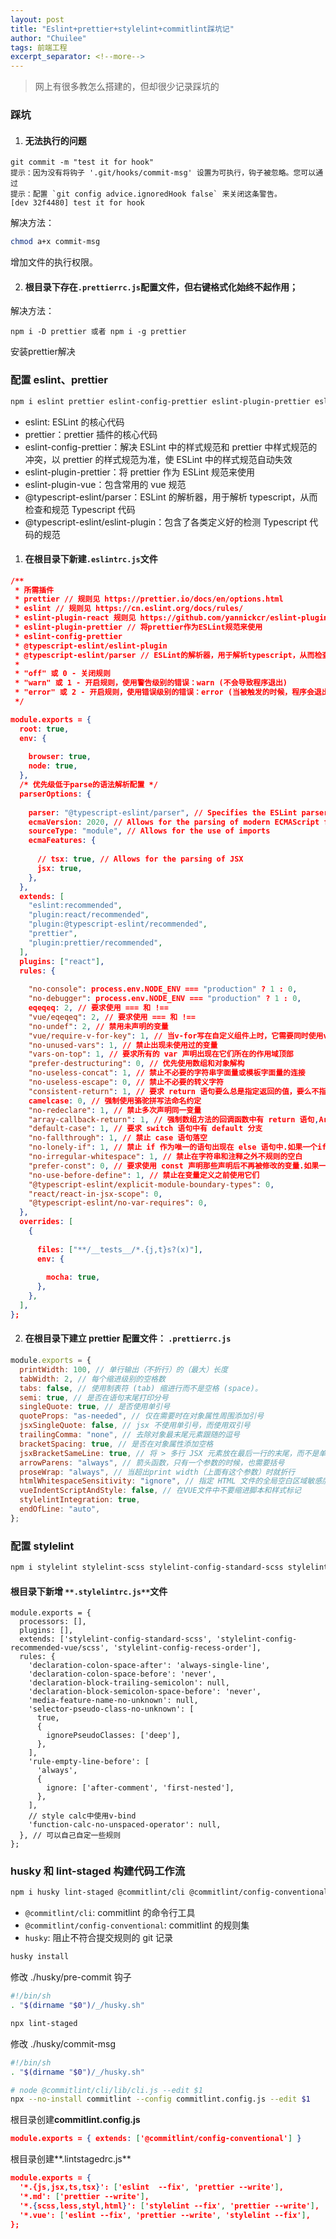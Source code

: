 ```yaml
---
layout: post
title: "Eslint+prettier+stylelint+commitlint踩坑记"
author: "Chuilee"
tags: 前端工程
excerpt_separator: <!--more-->
---
```

> 网上有很多教怎么搭建的，但却很少记录踩坑的
<!--more-->

### 踩坑

1. #### 无法执行的问题

```shell
git commit -m "test it for hook"
提示：因为没有将钩子 '.git/hooks/commit-msg' 设置为可执行，钩子被忽略。您可以通过
提示：配置 `git config advice.ignoredHook false` 来关闭这条警告。
[dev 32f4480] test it for hook
```

解决方法：

```sh
chmod a+x commit-msg
```

增加文件的执行权限。

2. #### 根目录下存在`.prettierrc.js`配置文件，但右键格式化始终不起作用；

解决方法：

```shell
npm i -D prettier 或者 npm i -g prettier
```

安装prettier解决

### 配置 eslint、prettier

```sh
npm i eslint prettier eslint-config-prettier eslint-plugin-prettier eslint-plugin-vue @typescript-eslint/parser @typescript-eslint/eslint-plugin -D
```

- eslint: ESLint 的核心代码
- prettier：prettier 插件的核心代码
- eslint-config-prettier：解决 ESLint 中的样式规范和 prettier 中样式规范的冲突，以 prettier 的样式规范为准，使 ESLint 中的样式规范自动失效
- eslint-plugin-prettier：将 prettier 作为 ESLint 规范来使用
- eslint-plugin-vue：包含常用的 vue 规范
- @typescript-eslint/parser：ESLint 的解析器，用于解析 typescript，从而检查和规范 Typescript 代码
- @typescript-eslint/eslint-plugin：包含了各类定义好的检测 Typescript 代码的规范

1. #### 在根目录下新建`.eslintrc.js`文件

```json
/**
 * 所需插件
 * prettier // 规则见 https://prettier.io/docs/en/options.html
 * eslint // 规则见 https://cn.eslint.org/docs/rules/
 * eslint-plugin-react 规则见 https://github.com/yannickcr/eslint-plugin-react
 * eslint-plugin-prettier // 将prettier作为ESLint规范来使用
 * eslint-config-prettier
 * @typescript-eslint/eslint-plugin
 * @typescript-eslint/parser // ESLint的解析器，用于解析typescript，从而检查和规范Typescript代码
 *
 * "off" 或 0 - 关闭规则
 * "warn" 或 1 - 开启规则，使用警告级别的错误：warn (不会导致程序退出)
 * "error" 或 2 - 开启规则，使用错误级别的错误：error (当被触发的时候，程序会退出)
 */

module.exports = {
  root: true,
  env: {
    
    browser: true,
    node: true,
  },
  /* 优先级低于parse的语法解析配置 */
  parserOptions: {
    
    parser: "@typescript-eslint/parser", // Specifies the ESLint parser
    ecmaVersion: 2020, // Allows for the parsing of modern ECMAScript features
    sourceType: "module", // Allows for the use of imports
    ecmaFeatures: {
    
      // tsx: true, // Allows for the parsing of JSX
      jsx: true,
    },
  },
  extends: [
    "eslint:recommended",
    "plugin:react/recommended",
    "plugin:@typescript-eslint/recommended",
    "prettier",
    "plugin:prettier/recommended",
  ],
  plugins: ["react"],
  rules: {
    
    "no-console": process.env.NODE_ENV === "production" ? 1 : 0,
    "no-debugger": process.env.NODE_ENV === "production" ? 1 : 0,
    eqeqeq: 2, // 要求使用 === 和 !==
    "vue/eqeqeq": 2, // 要求使用 === 和 !==
    "no-undef": 2, // 禁用未声明的变量
    "vue/require-v-for-key": 1, // 当v-for写在自定义组件上时，它需要同时使用v-bind：key。在其他元素上，v-bind：key也最好写。
    "no-unused-vars": 1, // 禁止出现未使用过的变量
    "vars-on-top": 1, // 要求所有的 var 声明出现在它们所在的作用域顶部
    "prefer-destructuring": 0, // 优先使用数组和对象解构
    "no-useless-concat": 1, // 禁止不必要的字符串字面量或模板字面量的连接
    "no-useless-escape": 0, // 禁止不必要的转义字符
    "consistent-return": 1, // 要求 return 语句要么总是指定返回的值，要么不指定
    camelcase: 0, // 强制使用骆驼拼写法命名约定
    "no-redeclare": 1, // 禁止多次声明同一变量
    "array-callback-return": 1, // 强制数组方法的回调函数中有 return 语句,Array有几种过滤，映射和折叠的方法。如果我们忘记return在这些回调中写入语句，那可能是一个错误。
    "default-case": 1, // 要求 switch 语句中有 default 分支
    "no-fallthrough": 1, // 禁止 case 语句落空
    "no-lonely-if": 1, // 禁止 if 作为唯一的语句出现在 else 语句中.如果一个if陈述是该else块中唯一的陈述，那么使用一个else if表格通常会更清晰。
    "no-irregular-whitespace": 1, // 禁止在字符串和注释之外不规则的空白
    "prefer-const": 0, // 要求使用 const 声明那些声明后不再被修改的变量.如果一个变量从不重新分配，使用const声明更好。const 声明告诉读者，“这个变量永远不会被重新分配，”减少认知负荷并提高可维护性。
    "no-use-before-define": 1, // 禁止在变量定义之前使用它们
    "@typescript-eslint/explicit-module-boundary-types": 0,
    "react/react-in-jsx-scope": 0,
    "@typescript-eslint/no-var-requires": 0,
  },
  overrides: [
    {
    
      files: ["**/__tests__/*.{j,t}s?(x)"],
      env: {
    
        mocha: true,
      },
    },
  ],
};
```

2. #### 在根目录下建立 prettier 配置文件： `.prettierrc.js`

```javascript
module.exports = {
  printWidth: 100, // 单行输出（不折行）的（最大）长度
  tabWidth: 2, // 每个缩进级别的空格数
  tabs: false, // 使用制表符 (tab) 缩进行而不是空格 (space)。
  semi: true, // 是否在语句末尾打印分号
  singleQuote: true, // 是否使用单引号
  quoteProps: "as-needed", // 仅在需要时在对象属性周围添加引号
  jsxSingleQuote: false, // jsx 不使用单引号，而使用双引号
  trailingComma: "none", // 去除对象最末尾元素跟随的逗号
  bracketSpacing: true, // 是否在对象属性添加空格
  jsxBracketSameLine: true, // 将 > 多行 JSX 元素放在最后一行的末尾，而不是单独放在下一行（不适用于自闭元素）,默认false,这里选择>不另起一行
  arrowParens: "always", // 箭头函数，只有一个参数的时候，也需要括号
  proseWrap: "always", // 当超出print width（上面有这个参数）时就折行
  htmlWhitespaceSensitivity: "ignore", // 指定 HTML 文件的全局空白区域敏感度, "ignore" - 空格被认为是不敏感的
  vueIndentScriptAndStyle: false, // 在VUE文件中不要缩进脚本和样式标记
  stylelintIntegration: true,
  endOfLine: "auto",
};
```

### 配置 stylelint

```sh
npm i stylelint stylelint-scss stylelint-config-standard-scss stylelint-config-prettier -D
```

#### 根目录下新增 `**.stylelintrc.js**`文件

```
module.exports = {
  processors: [],
  plugins: [],
  extends: ['stylelint-config-standard-scss', 'stylelint-config-recommended-vue/scss', 'stylelint-config-recess-order'],
  rules: {
    'declaration-colon-space-after': 'always-single-line',
    'declaration-colon-space-before': 'never',
    'declaration-block-trailing-semicolon': null,
    'declaration-block-semicolon-space-before': 'never',
    'media-feature-name-no-unknown': null,
    'selector-pseudo-class-no-unknown': [
      true,
      {
        ignorePseudoClasses: ['deep'],
      },
    ],
    'rule-empty-line-before': [
      'always',
      {
        ignore: ['after-comment', 'first-nested'],
      },
    ],
    // style calc中使用v-bind
    'function-calc-no-unspaced-operator': null,
  }, // 可以自己自定一些规则
};
```

### husky 和 lint-staged 构建代码工作流

```bash
npm i husky lint-staged @commitlint/cli @commitlint/config-conventional -D
```

- `@commitlint/cli`: commitlint 的命令行工具
- `@commitlint/config-conventional`: commitlint 的规则集
- `husky`: 阻止不符合提交规则的 git 记录

```bash
husky install
```

修改 ./husky/pre-commit 钩子

```sh
#!/bin/sh
. "$(dirname "$0")/_/husky.sh"

npx lint-staged
```

修改 ./husky/commit-msg

```sh
#!/bin/sh
. "$(dirname "$0")/_/husky.sh"

# node @commitlint/cli/lib/cli.js --edit $1
npx --no-install commitlint --config commitlint.config.js --edit $1
```

根目录创建**commitlint.config.js**

```json
module.exports = { extends: ['@commitlint/config-conventional'] }
```

根目录创建**.lintstagedrc.js**

```json
module.exports = {
  '*.{js,jsx,ts,tsx}': ['eslint  --fix', 'prettier --write'],
  '*.md': ['prettier --write'],
  '*.{scss,less,styl,html}': ['stylelint --fix', 'prettier --write'],
  '*.vue': ['eslint --fix', 'prettier --write', 'stylelint --fix'],
};
```


